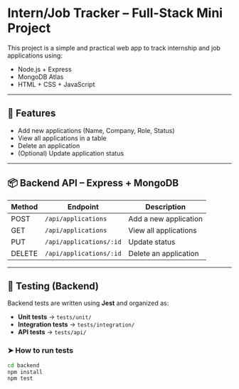 # Intern/Job Tracker – Full-Stack Mini Project

This project is a simple and practical web app to track internship and job applications using:

- Node.js + Express
- MongoDB Atlas
- HTML + CSS + JavaScript

---

## 🔧 Features

- Add new applications (Name, Company, Role, Status)
- View all applications in a table
- Delete an application
- (Optional) Update application status

---

## 📦 Backend API – Express + MongoDB

| Method | Endpoint                  | Description             |
|--------|---------------------------|-------------------------|
| POST   | `/api/applications`       | Add a new application   |
| GET    | `/api/applications`       | View all applications   |
| PUT    | `/api/applications/:id`   | Update status           |
| DELETE | `/api/applications/:id`   | Delete an application   |

---

## 🧪 Testing (Backend)

Backend tests are written using **Jest** and organized as:

- **Unit tests** → `tests/unit/`
- **Integration tests** → `tests/integration/`
- **API tests** → `tests/api/`

### ➤ How to run tests

```bash
cd backend
npm install
npm test
